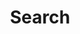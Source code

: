 ---
title: "Search" # in any language you want
layout: "search" # is necessary
# url: "/archive"
summary: "search"
---